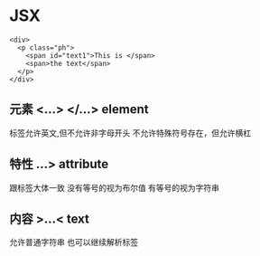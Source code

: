 # JSX
```
<div>
  <p class="ph">
    <span id="text1">This is </span>
    <span>the text</span>
  </p>
</div>
```

## 元素 <...> </...> element
标签允许英文,但不允许非字母开头
不允许特殊符号存在，但允许横杠

## 特性 ...> attribute 
跟标签大体一致
没有等号的视为布尔值
有等号的视为字符串

## 内容 >...< text
允许普通字符串
也可以继续解析标签
